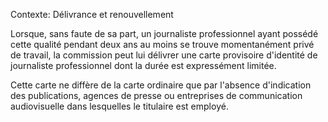 Contexte: Délivrance et renouvellement

Lorsque, sans faute de sa part, un journaliste professionnel ayant possédé cette qualité pendant deux ans au moins se trouve momentanément privé de travail, la commission peut lui délivrer une carte provisoire d'identité de journaliste professionnel dont la durée est expressément limitée.

Cette carte ne diffère de la carte ordinaire que par l'absence d'indication des publications, agences de presse ou entreprises de communication audiovisuelle dans lesquelles le titulaire est employé.